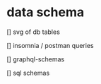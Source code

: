 # data schema

[] svg of db tables

[] insomnia / postman queries

[] graphql-schemas

[] sql schemas